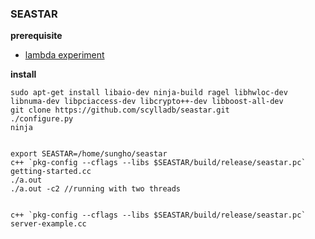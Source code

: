 ### SEASTAR

**prerequisite**
- [lambda experiment](lambda)

**install**
```
sudo apt-get install libaio-dev ninja-build ragel libhwloc-dev libnuma-dev libpciaccess-dev libcrypto++-dev libboost-all-dev
git clone https://github.com/scylladb/seastar.git
./configure.py
ninja


export SEASTAR=/home/sungho/seastar
c++ `pkg-config --cflags --libs $SEASTAR/build/release/seastar.pc` getting-started.cc
./a.out
./a.out -c2 //running with two threads


c++ `pkg-config --cflags --libs $SEASTAR/build/release/seastar.pc` server-example.cc



```
